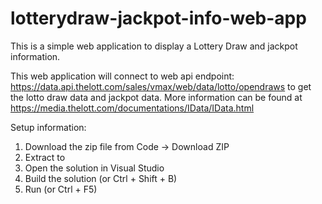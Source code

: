 # lotterydraw-jackpot-info-web-app

This is a simple web application to display a Lottery Draw and jackpot information.

This web application will connect to web api endpoint: https://data.api.thelott.com/sales/vmax/web/data/lotto/opendraws to get the lotto draw data and jackpot data.
More information can be found at https://media.thelott.com/documentations/IData/IData.html

Setup information:
1. Download the zip file from Code -> Download ZIP
2. Extract to <FolderName>
2. Open the solution in Visual Studio
3. Build the solution (or Ctrl + Shift + B) 
3. Run (or Ctrl + F5)


